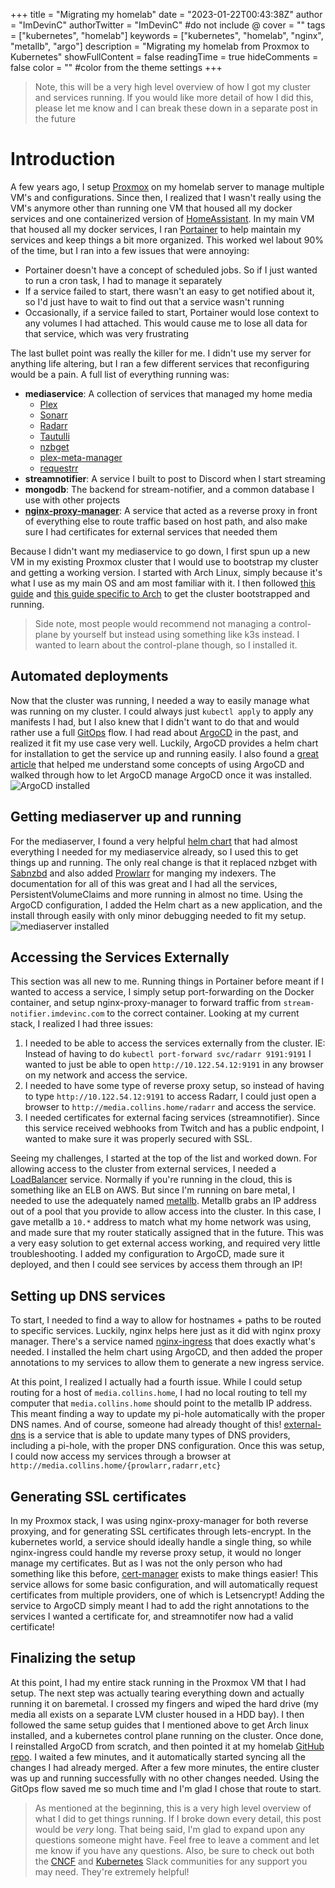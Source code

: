 +++
title = "Migrating my homelab"
date = "2023-01-22T00:43:38Z"
author = "ImDevinC"
authorTwitter = "ImDevinC" #do not include @
cover = ""
tags = ["kubernetes", "homelab"]
keywords = ["kubernetes", "homelab", "nginx", "metallb", "argo"]
description = "Migrating my homelab from Proxmox to Kubernetes"
showFullContent = false
readingTime = true
hideComments = false
color = "" #color from the theme settings
+++
> Note, this will be a very high level overview of how I got my cluster and services running. If you would like more detail of how I did this, please let me know and I can break these down in a separate post in the future
# Introduction
A few years ago, I setup [Proxmox](https://www.proxmox.com/) on my homelab server to manage multiple VM's and configurations. Since then, I realized that I wasn't really using the VM's anymore other than running one VM that housed all my docker services and one containerized version of [HomeAssistant](https://www.home-assistant.io/). In my main VM that housed all my docker services, I ran [Portainer](https://www.portainer.io/) to help maintain my services and keep things a bit more organized. This worked wel labout 90% of the time, but I ran into a few issues that were annoying:
- Portainer doesn't have a concept of scheduled jobs. So if I just wanted to run a cron task, I had to manage it separately
- If a service failed to start, there wasn't an easy to get notified about it, so I'd just have to wait to find out that a service wasn't running
- Occasionally, if a service failed to start, Portainer would lose context to any volumes I had attached. This would cause me to lose all data for that service, which was very frustrating

The last bullet point was really the killer for me. I didn't use my server for anything life altering, but I ran a few different services that reconfiguring would be a pain. A full list of everything running was:
- **mediaservice**: A collection of services that managed my home media
    - [Plex](https://plex.tv)
    - [Sonarr](https://sonarr.tv/)
    - [Radarr](https://radarr.video/)
    - [Tautulli](https://tautulli.com/)
    - [nzbget](https://nzbget.net/)
    - [plex-meta-manager](https://github.com/meisnate12/Plex-Meta-Manager)
    - [requestrr](https://github.com/darkalfx/requestrr)
- **streamnotifier**: A service I built to post to Discord when I start streaming
- **mongodb**: The backend for stream-notifier, and a common database I use with other projects
- **[nginx-proxy-manager](https://nginxproxymanager.com/)**: A service that acted as a reverse proxy in front of everything else to route traffic based on host path, and also make sure I had certificates for external services that needed them

Because I didn't want my mediaservice to go down, I first spun up a new VM in my existing Proxmox cluster that I would use to bootstrap my cluster and getting a working version. I started with Arch Linux, simply because it's what I use as my main OS and am most familiar with it. I then followed [this guide](https://kubernetes.io/docs/setup/production-environment/tools/kubeadm/install-kubeadm/) and [this guide specific to Arch](https://wiki.archlinux.org/title/Kubernetes) to get the cluster bootstrapped and running.
> Side note, most people would recommend not managing a control-plane by yourself but instead using something like k3s instead. I wanted to learn about the control-plane though, so I installed it.

## Automated deployments
Now that the cluster was running, I needed a way to easily manage what was running on my cluster. I could always just `kubectl apply` to apply any manifests I had, but I also knew that I didn't want to do that and would rather use a full [GitOps](https://www.gitops.tech/) flow. I had read about [ArgoCD](https://argoproj.github.io/cd/) in the past, and realized it fit my use case very well. Luckily, ArgoCD provides a helm chart for installation to get the service up and running easily. I also found a [great article](https://kubito.dev/posts/automated-argocd-app-of-apps-installation/) that helped me understand some concepts of using ArgoCD and walked through how to let ArgoCD manage ArgoCD once it was installed.
![ArgoCD installed](/images/argo-install.png)

## Getting mediaserver up and running
For the mediaserver, I found a very helpful [helm chart](https://github.com/kubealex/k8s-mediaserver-helm/tree/master/k8s-mediaserver) that had almost everything I needed for my mediaservice already, so I used this to get things up and running. The only real change is that it replaced nzbget with [Sabnzbd](https://sabnzbd.org/) and also added [Prowlarr](https://github.com/Prowlarr/Prowlarr) for manging my indexers. The documentation for all of this was great and I had all the services, PersistentVolumeClaims and more running in almost no time. Using the ArgoCD configuration, I added the Helm chart as a new application, and the install through easily with only minor debugging needed to fit my setup.
![mediaserver installed](/images/mediaserver-install.png)

## Accessing the Services Externally
This section was all new to me. Running things in Portainer before meant if I wanted to access a service, I simply setup port-forwarding on the Docker container, and setup nginx-proxy-manager to forward traffic from `stream-notifier.imdevinc.com` to the correct container. Looking at my current stack, I realized I had three issues:
1. I needed to be able to access the services externally from the cluster. IE: Instead of having to do `kubectl port-forward svc/radarr 9191:9191` I wanted to just be able to open `http://10.122.54.12:9191` in any browser on my network and access the service.
2. I needed to have some type of reverse proxy setup, so instead of having to type `http://10.122.54.12:9191` to access Radarr, I could just open a browser to `http://media.collins.home/radarr` and access the service.
3. I needed certificates for external facing services (streamnotifier). Since this service received webhooks from Twitch and has a public endpoint, I wanted to make sure it was properly secured with SSL.

Seeing my challenges, I started at the top of the list and worked down. For allowing access to the cluster from external services, I needed a [LoadBalancer](https://kubernetes.io/docs/concepts/services-networking/) service. Normally if you're running in the cloud, this is something like an ELB on AWS. But since I'm running on bare metal, I needed to use the adequately named [metallb](https://metallb.universe.tf/). Metallb grabs an IP address out of a pool that you provide to allow access into the cluster. In this case, I gave metallb a `10.*` address to match what my home network was using, and made sure that my router statically assigned that in the future. This was a very easy solution to get external access working, and required very little troubleshooting. I added my configuration to ArgoCD, made sure it deployed, and then I could see services by access them through an IP!

## Setting up DNS services
To start, I needed to find a way to allow for hostnames + paths to be routed to specific services. Luckily, nginx helps here just as it did with nginx proxy manager. There's a service named [nginx-ingress](https://github.com/kubernetes/ingress-nginx) that does exactly what's needed. I installed the helm chart using ArgoCD, and then added the proper annotations to my services to allow them to generate a new ingress service.

At this point, I realized I actually had a fourth issue. While I could setup routing for a host of `media.collins.home`, I had no local routing to tell my computer that `media.collins.home` should point to the metallb IP address. This meant finding a way to update my pi-hole automatically with the proper DNS names. And of course, someone had already thought of this! [external-dns](https://github.com/kubernetes-sigs/external-dns/) is a service that is able to update many types of DNS providers, including a pi-hole, with the proper DNS configuration. Once this was setup, I could now access my services through a browser at `http://media.collins.home/{prowlarr,radarr,etc}`

## Generating SSL certificates
In my Proxmox stack, I was using nginx-proxy-manager for both reverse proxying, and for generating SSL certificates through lets-encrypt. In the kubernetes world, a service should ideally handle a single thing, so while nginx-ingress could handle my reverse proxy setup, it would no longer manage my certificates. But as I was not the only person who had something like this before, [cert-manager](https://cert-manager.io/) exists to make things easier! This service allows for some basic configuration, and will automatically request certificates from multiple providers, one of which is Letsencrypt! Adding the service to ArgoCD simply meant I had to add the right annotations to the services I wanted a certificate for, and streamnotifer now had a valid certificate!

## Finalizing the setup
At this point, I had my entire stack running in the Proxmox VM that I had setup. The next step was actually tearing everything down and actually running it on baremetal. I crossed my fingers and wiped the hard drive (my media all exists on a separate LVM cluster housed in a HDD bay). I then followed the same setup guides that I mentioned above to get Arch linux installed, and a kubernetes control plane running on the cluster. Once done, I reinstalled ArgoCD from scratch, and then pointed it at my homelab [GitHub repo](https://github.com/imdevinc/homelab). I waited a few minutes, and it automatically started syncing all the changes I had already merged. After a few more minutes, the entire cluster was up and running successfully with no other changes needed. Using the GitOps flow saved me so much time and I'm glad I chose that route to start.

> As mentioned at the beginning, this is a very high level overview of what I did to get things running. If I broke down every detail, this post would be _very_ long. That being said, I'm glad to expand upon any questions someone might have. Feel free to leave a comment and let me know if you have any questions. Also, be sure to check out both the [CNCF](https://communityinviter.com/apps/cloud-native/cncf) and [Kubernetes](https://communityinviter.com/apps/kubernetes/community) Slack communities for any support you may need. They're extremely helpful!